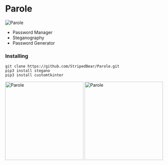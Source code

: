 # Parole
<img src="https://i.ibb.co/vjvv86X/parole-Artboard-58-100.jpg" alt="Parole"/>

- Password Manager
- Steganography
- Password Generator


### Installing

    git clone https://github.com/StripedBear/Parole.git
    pip3 install stegano
    pip3 install customtkinter

<img src="https://i.ibb.co/mNbHLDg/Screenshot-from-2023-01-11-10-27-13.png" height="250" alt="Parole"/>     <img src="https://i.ibb.co/tbRGTBR/Screenshot-from-2023-01-11-10-30-03.png" height="250" alt="Parole"/>

